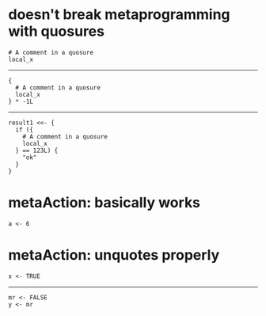 # doesn't break metaprogramming with quosures

    # A comment in a quosure
    local_x

---

    {
      # A comment in a quosure
      local_x
    } * -1L

---

    result1 <<- {
      if ({
        # A comment in a quosure
        local_x
      } == 123L) {
        "ok"
      }
    }

# metaAction: basically works

    a <- 6

# metaAction: unquotes properly

    x <- TRUE

---

    mr <- FALSE
    y <- mr

